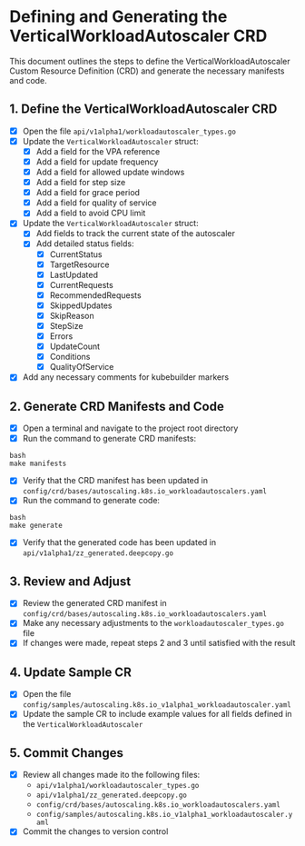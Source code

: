 # Defining and Generating the VerticalWorkloadAutoscaler CRD

This document outlines the steps to define the VerticalWorkloadAutoscaler Custom Resource Definition (CRD) and generate the necessary manifests and code.

## 1. Define the VerticalWorkloadAutoscaler CRD

- [x] Open the file `api/v1alpha1/workloadautoscaler_types.go`
- [x] Update the `VerticalWorkloadAutoscaler` struct:
  - [x] Add a field for the VPA reference
  - [x] Add a field for update frequency
  - [x] Add a field for allowed update windows
  - [x] Add a field for step size
  - [x] Add a field for grace period
  - [x] Add a field for quality of service
  - [x] Add a field to avoid CPU limit
- [x] Update the `VerticalWorkloadAutoscaler` struct:
  - [x] Add fields to track the current state of the autoscaler
  - [x] Add detailed status fields:
    - [x] CurrentStatus
    - [x] TargetResource
    - [x] LastUpdated
    - [x] CurrentRequests
    - [x] RecommendedRequests
    - [x] SkippedUpdates
    - [x] SkipReason
    - [x] StepSize
    - [x] Errors
    - [x] UpdateCount
    - [x] Conditions
    - [x] QualityOfService
- [x] Add any necessary comments for kubebuilder markers

## 2. Generate CRD Manifests and Code

- [x] Open a terminal and navigate to the project root directory
- [x] Run the command to generate CRD manifests:

```
bash
make manifests
```

- [x] Verify that the CRD manifest has been updated in `config/crd/bases/autoscaling.k8s.io_workloadautoscalers.yaml`
- [x] Run the command to generate code:

```
bash
make generate
```

- [x] Verify that the generated code has been updated in `api/v1alpha1/zz_generated.deepcopy.go`

## 3. Review and Adjust

- [x] Review the generated CRD manifest in `config/crd/bases/autoscaling.k8s.io_workloadautoscalers.yaml`
- [x] Make any necessary adjustments to the `workloadautoscaler_types.go` file
- [x] If changes were made, repeat steps 2 and 3 until satisfied with the result

## 4. Update Sample CR

- [x] Open the file `config/samples/autoscaling.k8s.io_v1alpha1_workloadautoscaler.yaml`
- [x] Update the sample CR to include example values for all fields defined in the `VerticalWorkloadAutoscaler`

## 5. Commit Changes

- [x] Review all changes made ito the following files:
  - `api/v1alpha1/workloadautoscaler_types.go`
  - `api/v1alpha1/zz_generated.deepcopy.go`
  - `config/crd/bases/autoscaling.k8s.io_workloadautoscalers.yaml`
  - `config/samples/autoscaling.k8s.io_v1alpha1_workloadautoscaler.yaml`
- [x] Commit the changes to version control
